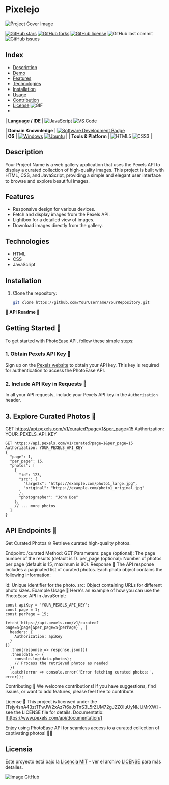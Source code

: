 # Pixelejo

![Project Cover Image](https://github.com/BEPb/BEPb/blob/main/src/header_.png?raw=true)

[![GitHub stars](https://img.shields.io/github/stars/AlejoxVargas/Image-Gallery.svg)](https://github.com/AlejoxVargas/Image-Gallery/stargazers)
[![GitHub forks](https://img.shields.io/github/forks/AlejoxVargas/Image-Gallery.svg)](https://github.com/AlejoxVargas/Image-Gallery/network)
[![GitHub license](https://img.shields.io/github/license/AlejoxVargas/Image-Gallery.svg)](https://github.com/AlejoxVargas/Image-Gallery/blob/main/LICENSE)
![GitHub last commit](https://img.shields.io/github/last-commit/AlejoxVargas/Image-Gallery.svg)
![GitHub issues](https://img.shields.io/github/issues/AlejoxVargas/Image-Gallery.svg)

## Index

- [Description](#description)
- [Demo](#demo)
- [Features](#features)
- [Technologies](#technologies)
- [Installation](#installation)
- [Usage](#usage)
- [Contribution](#contribution)
- [License](#license)
![GIF](https://user-images.githubusercontent.com/74038190/225813708-98b745f2-7d22-48cf-9150-083f1b00d6c9.gif)
- <!--   my-skils -->

| **Language / IDE**                              | [![JavaScript](https://img.shields.io/badge/JavaScript-ES6-yellow)](https://developer.mozilla.org/en-US/docs/Web/JavaScript)
[![VS Code](https://img.shields.io/badge/VS_Code-blue)](https://code.visualstudio.com/)
                                                                                                                                                                                                                                                                                                                                                                                                                                                                                                                                                                                                     
| **Domain Knownledge**                           | [![Software Development Badge](https://img.shields.io/badge/-Software%20Development-FF6600?style=flat&logoColor=white)](https://github.com/search?q=user%3ABEPb&type=Repositories)                                                                                                                                                                                                                                                                                                                                                                                                                                                                                                                                                                                                                                                                          
| **OS**                                          | <a target="_blank" rel="noopener noreferrer" href="https://camo.githubusercontent.com/b44114213a5a462903bd69611bb6846f1dc41fe6f3230bd37c67c3d4eb65f08c/68747470733a2f2f696d672e736869656c64732e696f2f62616467652f2d57696e646f77732d626c61636b3f7374796c653d666c61742d737175617265266c6f676f3d77696e646f7773266c6f676f436f6c6f723d626c7565"><img src="https://camo.githubusercontent.com/b44114213a5a462903bd69611bb6846f1dc41fe6f3230bd37c67c3d4eb65f08c/68747470733a2f2f696d672e736869656c64732e696f2f62616467652f2d57696e646f77732d626c61636b3f7374796c653d666c61742d737175617265266c6f676f3d77696e646f7773266c6f676f436f6c6f723d626c7565" alt="Windows" data-canonical-src="https://img.shields.io/badge/-Windows-black?style=flat-square&amp;logo=windows&amp;logoColor=blue" style="max-width: 100%;"></a> <a target="_blank" rel="noopener noreferrer" href="https://camo.githubusercontent.com/9c4bc049e33f41f122342a1714ccf872c34098a9f2c593c33c2322cf0129fa04/68747470733a2f2f696d672e736869656c64732e696f2f62616467652f2d5562756e74752d626c61636b3f7374796c653d666c61742d737175617265266c6f676f3d7562756e7475"><img src="https://camo.githubusercontent.com/9c4bc049e33f41f122342a1714ccf872c34098a9f2c593c33c2322cf0129fa04/68747470733a2f2f696d672e736869656c64732e696f2f62616467652f2d5562756e74752d626c61636b3f7374796c653d666c61742d737175617265266c6f676f3d7562756e7475" alt="Ubuntu" data-canonical-src="https://img.shields.io/badge/-Ubuntu-black?style=flat-square&amp;logo=ubuntu" style="max-width: 100%;"></a>                                                                                                                                                                                                                                                                           |
| **Tools & Platform**                            | ![HTML5](https://img.shields.io/badge/HTML5-E34F26?style=for-the-badge&logo=html5&logoColor=white) ![CSS3](https://img.shields.io/badge/CSS3-1572B6?style=for-the-badge&logo=css3&logoColor=white)                                                                                                                                                                                                                                                                                                                                                                                                                                                                                                    |

<!--   GitHub stats graph -->

## Description

Your Project Name is a web gallery application that uses the Pexels API to display a curated collection of high-quality images. This project is built with HTML, CSS, and JavaScript, providing a simple and elegant user interface to browse and explore beautiful images.


## Features

- Responsive design for various devices.
- Fetch and display images from the Pexels API.
- Lightbox for a detailed view of images.
- Download images directly from the gallery.

## Technologies

- HTML
- CSS
- JavaScript

## Installation

1. Clone the repository:
   ```bash
   git clone https://github.com/YourUsername/YourRepository.git

**🌟 API Readme 🌟**

## Getting Started 🚀

To get started with PhotoEase API, follow these simple steps:

### 1. Obtain Pexels API Key 🔑

Sign up on the [Pexels website](https://www.pexels.com/api/) to obtain your API key. This key is required for authentication to access the PhotoEase API.

### 2. Include API Key in Requests 📡

In all your API requests, include your Pexels API key in the `Authorization` header.

## 3. Explore Curated Photos 📸
GET https://api.pexels.com/v1/curated?page=1&per_page=15
Authorization: YOUR_PEXELS_API_KEY

```http
GET https://api.pexels.com/v1/curated?page=1&per_page=15
Authorization: YOUR_PEXELS_API_KEY
{
  "page": 1,
  "per_page": 15,
  "photos": [
    {
      "id": 123,
      "src": {
        "large2x": "https://example.com/photo1_large.jpg",
        "original": "https://example.com/photo1_original.jpg"
      },
      "photographer": "John Doe"
    },
    // ... more photos
  ]
}
```
## API Endpoints 🚧
Get Curated Photos 🌐
Retrieve curated high-quality photos.

Endpoint: /curated
Method: GET
Parameters:
page (optional): The page number of the results (default is 1).
per_page (optional): Number of photos per page (default is 15, maximum is 80).
Response 🎉
The API response includes a paginated list of curated photos. Each photo object contains the following information:

id: Unique identifier for the photo.
src: Object containing URLs for different photo sizes.
Example Usage 🚀
Here's an example of how you can use the PhotoEase API in JavaScript:
```
const apiKey = 'YOUR_PEXELS_API_KEY';
const page = 1;
const perPage = 15;

fetch(`https://api.pexels.com/v1/curated?page=${page}&per_page=${perPage}`, {
  headers: {
    Authorization: apiKey
  }
})
  .then(response => response.json())
  .then(data => {
    console.log(data.photos);
    // Process the retrieved photos as needed
  })
  .catch(error => console.error('Error fetching curated photos:', error));
```
Contributing 🤝
We welcome contributions! If you have suggestions, find issues, or want to add features, please feel free to contribute.

License 📄
This project is licensed under the [Tsjy4snA43ztTFwJW2xAz7t6aJxTnS3L5rZUM72gJ2ZOIuUyNlJUMrXW] - see the LICENSE file for details.
Documentatio: [https://www.pexels.com/api/documentation/]

Enjoy using PhotoEase API for seamless access to a curated collection of captivating photos! 🌈✨


## Licensia

Este proyecto está bajo la [Licencia MIT](LICENSE) - ver el archivo [LICENSE](LICENSE) para más detalles.

![Image GitHub](https://camo.githubusercontent.com/b3e7ebb4582c725a365793c4f333e729f3aaabac54f2e3a07e02ec8c7103b033/68747470733a2f2f692e70696e696d672e636f6d2f6f726967696e616c732f65302f64622f38362f65306462383639303839353430376430333962393466373562363234343033352e676966)

